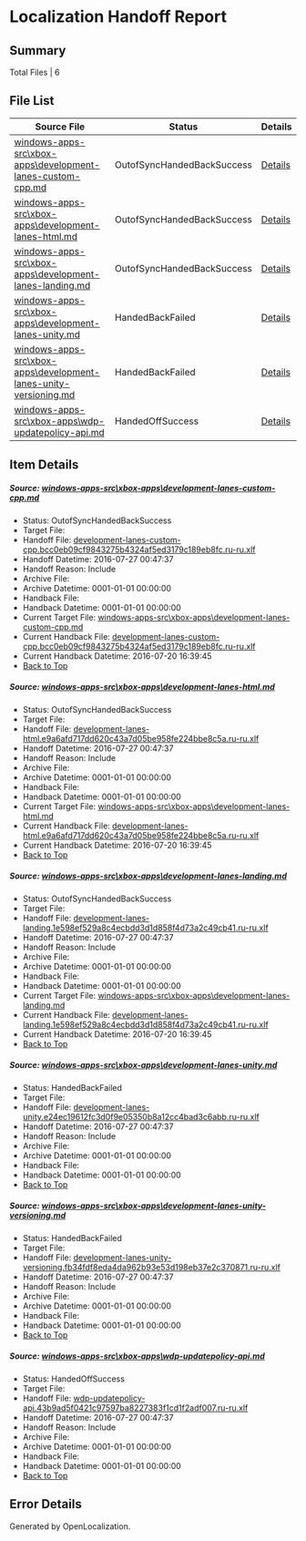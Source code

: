 # <a name='report-top'></a> Localization Handoff Report

## Summary
 Total Files | 6

## File List
 Source File | Status | Details 
 ----------- | ------ | ------- 
 [windows-apps-src\xbox-apps\development-lanes-custom-cpp.md](https://github.com/Microsoft/windows-apps/blob/177b14e834dd8c9842d1f5ba43f5e3019c06d2ed/windows-apps-src/xbox-apps/development-lanes-custom-cpp.md) | OutofSyncHandedBackSuccess | [Details](#fd03a431c9c4308a003ef4060eee391d9a61b1195381)
 [windows-apps-src\xbox-apps\development-lanes-html.md](https://github.com/Microsoft/windows-apps/blob/177b14e834dd8c9842d1f5ba43f5e3019c06d2ed/windows-apps-src/xbox-apps/development-lanes-html.md) | OutofSyncHandedBackSuccess | [Details](#4ef74f6e0c6e2bccb4ed69cde242d8ffbb2dfe105382)
 [windows-apps-src\xbox-apps\development-lanes-landing.md](https://github.com/Microsoft/windows-apps/blob/177b14e834dd8c9842d1f5ba43f5e3019c06d2ed/windows-apps-src/xbox-apps/development-lanes-landing.md) | OutofSyncHandedBackSuccess | [Details](#d77c9cae5f7daac4569e71683fcfa8c4f274c3655383)
 [windows-apps-src\xbox-apps\development-lanes-unity.md](https://github.com/Microsoft/windows-apps/blob/177b14e834dd8c9842d1f5ba43f5e3019c06d2ed/windows-apps-src/xbox-apps/development-lanes-unity.md) | HandedBackFailed | [Details](#749585cd47108c10f50ef0ec2be72b1de4a01a815385)
 [windows-apps-src\xbox-apps\development-lanes-unity-versioning.md](https://github.com/Microsoft/windows-apps/blob/177b14e834dd8c9842d1f5ba43f5e3019c06d2ed/windows-apps-src/xbox-apps/development-lanes-unity-versioning.md) | HandedBackFailed | [Details](#273cfffd9de4c6462d1971d701147aec7ddbbc585384)
 [windows-apps-src\xbox-apps\wdp-updatepolicy-api.md](https://github.com/Microsoft/windows-apps/blob/996bfc821f373f5fb3b2a44895228d855b28bc45/windows-apps-src/xbox-apps/wdp-updatepolicy-api.md) | HandedOffSuccess | [Details](#1513429742553e632707167f7fa21c940db30bb45466)

## Item Details
##### <a name='fd03a431c9c4308a003ef4060eee391d9a61b1195381'></a> Source: [windows-apps-src\xbox-apps\development-lanes-custom-cpp.md](https://github.com/Microsoft/windows-apps/blob/177b14e834dd8c9842d1f5ba43f5e3019c06d2ed/windows-apps-src/xbox-apps/development-lanes-custom-cpp.md)
* Status: OutofSyncHandedBackSuccess
* Target File: 
* Handoff File: [development-lanes-custom-cpp.bcc0eb09cf9843275b4324af5ed3179c189eb8fc.ru-ru.xlf](https://github.com/Microsoft/WDG.handoff/blob/b721be4ce380e1c8aa7131e0979cc1dcc5618b90/ol-handoff/Microsoft/windows-apps.ru-ru/master/development-lanes-custom-cpp.bcc0eb09cf9843275b4324af5ed3179c189eb8fc.ru-ru.xlf)
* Handoff Datetime: 2016-07-27 00:47:37
* Handoff Reason: Include
* Archive File: 
* Archive Datetime: 0001-01-01 00:00:00
* Handback File: 
* Handback Datetime: 0001-01-01 00:00:00
* Current Target File: [windows-apps-src\xbox-apps\development-lanes-custom-cpp.md](https://github.com/Microsoft/windows-apps.ru-ru/blob/34a9aa0ec25917104b15042b1c4a956abe9c8ca4/windows-apps-src/xbox-apps/development-lanes-custom-cpp.md)
* Current Handback File: [development-lanes-custom-cpp.bcc0eb09cf9843275b4324af5ed3179c189eb8fc.ru-ru.xlf](https://github.com/Microsoft/WDG.handback/blob/34f8c55e7da1172ae438666ddec75c2a14fc2151/ol-handback/Microsoft/windows-apps.ru-ru/master/development-lanes-custom-cpp.bcc0eb09cf9843275b4324af5ed3179c189eb8fc.ru-ru.xlf)
* Current Handback Datetime: 2016-07-20 16:39:45
* [Back to Top](#report-top)

##### <a name='4ef74f6e0c6e2bccb4ed69cde242d8ffbb2dfe105382'></a> Source: [windows-apps-src\xbox-apps\development-lanes-html.md](https://github.com/Microsoft/windows-apps/blob/177b14e834dd8c9842d1f5ba43f5e3019c06d2ed/windows-apps-src/xbox-apps/development-lanes-html.md)
* Status: OutofSyncHandedBackSuccess
* Target File: 
* Handoff File: [development-lanes-html.e9a6afd717dd620c43a7d05be958fe224bbe8c5a.ru-ru.xlf](https://github.com/Microsoft/WDG.handoff/blob/b721be4ce380e1c8aa7131e0979cc1dcc5618b90/ol-handoff/Microsoft/windows-apps.ru-ru/master/development-lanes-html.e9a6afd717dd620c43a7d05be958fe224bbe8c5a.ru-ru.xlf)
* Handoff Datetime: 2016-07-27 00:47:37
* Handoff Reason: Include
* Archive File: 
* Archive Datetime: 0001-01-01 00:00:00
* Handback File: 
* Handback Datetime: 0001-01-01 00:00:00
* Current Target File: [windows-apps-src\xbox-apps\development-lanes-html.md](https://github.com/Microsoft/windows-apps.ru-ru/blob/34a9aa0ec25917104b15042b1c4a956abe9c8ca4/windows-apps-src/xbox-apps/development-lanes-html.md)
* Current Handback File: [development-lanes-html.e9a6afd717dd620c43a7d05be958fe224bbe8c5a.ru-ru.xlf](https://github.com/Microsoft/WDG.handback/blob/34f8c55e7da1172ae438666ddec75c2a14fc2151/ol-handback/Microsoft/windows-apps.ru-ru/master/development-lanes-html.e9a6afd717dd620c43a7d05be958fe224bbe8c5a.ru-ru.xlf)
* Current Handback Datetime: 2016-07-20 16:39:45
* [Back to Top](#report-top)

##### <a name='d77c9cae5f7daac4569e71683fcfa8c4f274c3655383'></a> Source: [windows-apps-src\xbox-apps\development-lanes-landing.md](https://github.com/Microsoft/windows-apps/blob/177b14e834dd8c9842d1f5ba43f5e3019c06d2ed/windows-apps-src/xbox-apps/development-lanes-landing.md)
* Status: OutofSyncHandedBackSuccess
* Target File: 
* Handoff File: [development-lanes-landing.1e598ef529a8c4ecbdd3d1d858f4d73a2c49cb41.ru-ru.xlf](https://github.com/Microsoft/WDG.handoff/blob/b721be4ce380e1c8aa7131e0979cc1dcc5618b90/ol-handoff/Microsoft/windows-apps.ru-ru/master/development-lanes-landing.1e598ef529a8c4ecbdd3d1d858f4d73a2c49cb41.ru-ru.xlf)
* Handoff Datetime: 2016-07-27 00:47:37
* Handoff Reason: Include
* Archive File: 
* Archive Datetime: 0001-01-01 00:00:00
* Handback File: 
* Handback Datetime: 0001-01-01 00:00:00
* Current Target File: [windows-apps-src\xbox-apps\development-lanes-landing.md](https://github.com/Microsoft/windows-apps.ru-ru/blob/34a9aa0ec25917104b15042b1c4a956abe9c8ca4/windows-apps-src/xbox-apps/development-lanes-landing.md)
* Current Handback File: [development-lanes-landing.1e598ef529a8c4ecbdd3d1d858f4d73a2c49cb41.ru-ru.xlf](https://github.com/Microsoft/WDG.handback/blob/34f8c55e7da1172ae438666ddec75c2a14fc2151/ol-handback/Microsoft/windows-apps.ru-ru/master/development-lanes-landing.1e598ef529a8c4ecbdd3d1d858f4d73a2c49cb41.ru-ru.xlf)
* Current Handback Datetime: 2016-07-20 16:39:45
* [Back to Top](#report-top)

##### <a name='749585cd47108c10f50ef0ec2be72b1de4a01a815385'></a> Source: [windows-apps-src\xbox-apps\development-lanes-unity.md](https://github.com/Microsoft/windows-apps/blob/177b14e834dd8c9842d1f5ba43f5e3019c06d2ed/windows-apps-src/xbox-apps/development-lanes-unity.md)
* Status: HandedBackFailed
* Target File: 
* Handoff File: [development-lanes-unity.e24ec19612fc3d0f9e05350b8a12cc4bad3c6abb.ru-ru.xlf](https://github.com/Microsoft/WDG.handoff/blob/b721be4ce380e1c8aa7131e0979cc1dcc5618b90/ol-handoff/Microsoft/windows-apps.ru-ru/master/development-lanes-unity.e24ec19612fc3d0f9e05350b8a12cc4bad3c6abb.ru-ru.xlf)
* Handoff Datetime: 2016-07-27 00:47:37
* Handoff Reason: Include
* Archive File: 
* Archive Datetime: 0001-01-01 00:00:00
* Handback File: 
* Handback Datetime: 0001-01-01 00:00:00
* [Back to Top](#report-top)

##### <a name='273cfffd9de4c6462d1971d701147aec7ddbbc585384'></a> Source: [windows-apps-src\xbox-apps\development-lanes-unity-versioning.md](https://github.com/Microsoft/windows-apps/blob/177b14e834dd8c9842d1f5ba43f5e3019c06d2ed/windows-apps-src/xbox-apps/development-lanes-unity-versioning.md)
* Status: HandedBackFailed
* Target File: 
* Handoff File: [development-lanes-unity-versioning.fb34fdf8eda4da962b93e53d198eb37e2c370871.ru-ru.xlf](https://github.com/Microsoft/WDG.handoff/blob/b721be4ce380e1c8aa7131e0979cc1dcc5618b90/ol-handoff/Microsoft/windows-apps.ru-ru/master/development-lanes-unity-versioning.fb34fdf8eda4da962b93e53d198eb37e2c370871.ru-ru.xlf)
* Handoff Datetime: 2016-07-27 00:47:37
* Handoff Reason: Include
* Archive File: 
* Archive Datetime: 0001-01-01 00:00:00
* Handback File: 
* Handback Datetime: 0001-01-01 00:00:00
* [Back to Top](#report-top)

##### <a name='1513429742553e632707167f7fa21c940db30bb45466'></a> Source: [windows-apps-src\xbox-apps\wdp-updatepolicy-api.md](https://github.com/Microsoft/windows-apps/blob/996bfc821f373f5fb3b2a44895228d855b28bc45/windows-apps-src/xbox-apps/wdp-updatepolicy-api.md)
* Status: HandedOffSuccess
* Target File: 
* Handoff File: [wdp-updatepolicy-api.43b9ad5f0421c97597ba8227383f1cd1f2adf007.ru-ru.xlf](https://github.com/Microsoft/WDG.handoff/blob/b721be4ce380e1c8aa7131e0979cc1dcc5618b90/ol-handoff/Microsoft/windows-apps.ru-ru/master/wdp-updatepolicy-api.43b9ad5f0421c97597ba8227383f1cd1f2adf007.ru-ru.xlf)
* Handoff Datetime: 2016-07-27 00:47:37
* Handoff Reason: Include
* Archive File: 
* Archive Datetime: 0001-01-01 00:00:00
* Handback File: 
* Handback Datetime: 0001-01-01 00:00:00
* [Back to Top](#report-top)


## Error Details

Generated by OpenLocalization.
